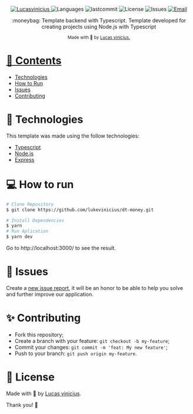 ﻿<p align="center">
   <a href="https://linkedin.com/in/lukevinicius/">
      <img alt="Lucasvinicius" src="https://img.shields.io/badge/-lukevinicius-5965e0?style=flat&logo=Linkedin&logoColor=white" />
   </a>
  <img alt="Languages" src="https://img.shields.io/github/languages/count/lukevinicius/dt-money?color=%235963C5" />
  <img alt="lastcommit" src="https://img.shields.io/github/last-commit/lukevinicius/dt-money?color=%235761C3" />
  <img alt="License" src="https://img.shields.io/github/license/lukevinicius/dt-money?color=%235E69D7" />
  <img alt="Issues" src="https://img.shields.io/github/issues/lukevinicius/dt-money?color=%235965E0">
  <a href="mailto:lucasviniciusaalves@gmail.com">
   <img alt="Email" src="https://img.shields.io/badge/-lucasviniciusaalves%40gmail.com-%23525DCB" />
  </a>
</p>

<p align="center">
  :moneybag: Template backend with Typescript. Template developed for creating projects using Node.js with Typescript</a>
</p>

<div align="center">
  <sub> Made with 💖 by
    <a href="https://github.com/lukevinicius">Lucas vinicius.
  </sub>
</div>

# 📌 Contents

* [Technologies](#rocket-technologies)
* [How to Run](#computer-how-to-run)
* [Issues](#bug-issues)
* [Contributing](#sparkles-issues)

# :rocket: Technologies
This template was made using the follow technologies:

* [Typescript](https://www.typescriptlang.org/)
* [Node.js](https://nodejs.org/en/)
* [Express](http://expressjs.com/)

# :computer: How to run

```bash
# Clone Repository
$ git clone https://github.com/lukevinicius/dt-money.git
```

```bash
# Install Dependencies
$ yarn
# Run Aplication
$ yarn dev
```
Go to http://localhost:3000/ to see the result.

# :bug: Issues

Create a <a href="https://github.com/lukevinicius/dt-money/issues">new issue report</a>, it will be an honor to be able to help you solve and further improve our application.

# :sparkles: Contributing

- Fork this repository;
- Create a branch with your feature: `git checkout -b my-feature`;
- Commit your changes: `git commit -m 'feat: My new feature'`;
- Push to your branch: `git push origin my-feature`.

# :page_facing_up: License

Made with 💖 by [Lucas vinicius](https://linkedin.com/in/lukevinicius/).

Thank you! 🌠

